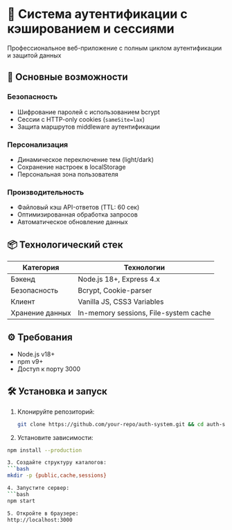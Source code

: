 # 🔐 Система аутентификации с кэшированием и сессиями

Профессиональное веб-приложение с полным циклом аутентификации и защитой данных

## 🚀 Основные возможности
### Безопасность
- Шифрование паролей с использованием bcrypt
- Сессии с HTTP-only cookies (`sameSite=lax`)
- Защита маршрутов middleware аутентификации

### Персонализация
- Динамическое переключение тем (light/dark)
- Сохранение настроек в localStorage
- Персональная зона пользователя

### Производительность
- Файловый кэш API-ответов (TTL: 60 сек)
- Оптимизированная обработка запросов
- Автоматическое обновление данных

## 📦 Технологический стек
| Категория       | Технологии                          |
|-----------------|-------------------------------------|
| Бэкенд          | Node.js 18+, Express 4.x           |
| Безопасность    | Bcrypt, Cookie-parser               |
| Клиент          | Vanilla JS, CSS3 Variables         |
| Хранение данных | In-memory sessions, File-system cache |

## ⚙️ Требования
- Node.js v18+
- npm v9+
- Доступ к порту 3000

## 🛠 Установка и запуск
1. Клонируйте репозиторий:
   ```bash
   git clone https://github.com/your-repo/auth-system.git && cd auth-system

2. Установите зависимости:
  ```bash
  npm install --production

3. Создайте структуру каталогов:
  ```bash
  mkdir -p {public,cache,sessions}

4. Запустите сервер:
  ```bash
  npm start

5. Откройте в браузере:
  http://localhost:3000
